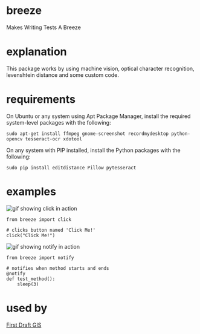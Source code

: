 # breeze
Makes Writing Tests A Breeze

# explanation
This package works by using machine vision, optical character recognition, levenshtein distance and some custom code.


# requirements
On Ubuntu or any system using Apt Package Manager, install the required system-level packages with the following:
```
sudo apt-get install ffmpeg gnome-screenshot recordmydesktop python-opencv tesseract-ocr xdotool
```
On any system with PIP installed, install the Python packages with the following:
```
sudo pip install editdistance Pillow pytesseract
```

# examples
![gif showing click in action](https://raw.githubusercontent.com/DanielJDufour/breeze/master/gifs/clickbutton.gif)
```
from breeze import click

# clicks button named 'Click Me!'
click("Click Me!")
```



![gif showing notify in action](https://raw.githubusercontent.com/DanielJDufour/breeze/master/gifs/notify.gif)
```
from breeze import notify

# notifies when method starts and ends
@notify
def test_method():
    sleep(3)
```

# used by
[First Draft GIS](http://firstdraftgis.com)
